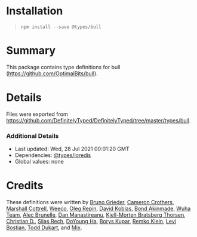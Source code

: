 # Installation
> `npm install --save @types/bull`

# Summary
This package contains type definitions for bull (https://github.com/OptimalBits/bull).

# Details
Files were exported from https://github.com/DefinitelyTyped/DefinitelyTyped/tree/master/types/bull.

### Additional Details
 * Last updated: Wed, 28 Jul 2021 00:01:20 GMT
 * Dependencies: [@types/ioredis](https://npmjs.com/package/@types/ioredis)
 * Global values: none

# Credits
These definitions were written by [Bruno Grieder](https://github.com/bgrieder), [Cameron Crothers](https://github.com/JProgrammer), [Marshall Cottrell](https://github.com/marshall007), [Weeco](https://github.com/weeco), [Oleg Repin](https://github.com/iamolegga), [David Koblas](https://github.com/koblas), [Bond Akinmade](https://github.com/bondz), [Wuha Team](https://github.com/wuha-team), [Alec Brunelle](https://github.com/aleccool213), [Dan Manastireanu](https://github.com/danmana), [Kjell-Morten Bratsberg Thorsen](https://github.com/kjellmorten), [Christian D.](https://github.com/pc-jedi), [Silas Rech](https://github.com/lenovouser), [DoYoung Ha](https://github.com/hados99), [Borys Kupar](https://github.com/borys-kupar), [Remko Klein](https://github.com/remko79), [Levi Bostian](https://github.com/levibostian), [Todd Dukart](https://github.com/tdukart), and [Mix](https://github.com/mnixry).
